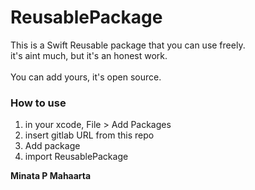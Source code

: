 # ReusablePackage

This is a Swift Reusable package that you can use freely. <br />
it's aint much, but it's an honest work.
<br />
<br />
You can add yours, it's open source.

<h3> How to use </h3>
<ol>
    <li> in your xcode, File > Add Packages </li>
    <li> insert gitlab URL from this repo </li>
    <li> Add package </li>
    <li> import ReusablePackage </li>
</ol>

<b>Minata P Mahaarta</b>
